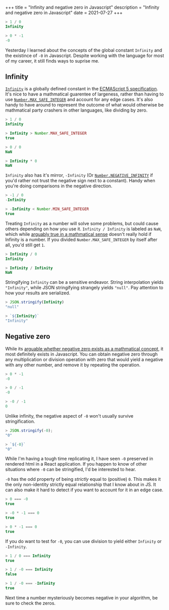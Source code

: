 +++
title = "Infinity and negative zero in Javascript"
description = "Infinity and negative zero in Javascript"
date = 2021-07-27
+++

```js
> 1 / 0
Infinity

> 0 * -1
-0
```

Yesterday I learned about the concepts of the global constant `Infinity` and the existince of `-0` in Javascript. Despite working with the language for most of my career, it still finds ways to suprise me.

## Infinity

[`Infinity`](https://developer.mozilla.org/en-US/docs/Web/JavaScript/Reference/Global_Objects/Infinity) is a globally defined constant in the [ECMAScript 5 specification](https://262.ecma-international.org/5.1/#sec-4.3.22). It's nice to have a mathmatical guarentee of largeness, rather than having to use [`Number.MAX_SAFE_INTEGER`](https://developer.mozilla.org/en-US/docs/Web/JavaScript/Reference/Global_Objects/Number/MAX_SAFE_INTEGER) and account for any edge cases. It's also handy to have around to represent the outcome of what would otherwise be mathmatical party crashers in other languages, like dividing by zero.

```js
> 1 / 0
Infinity

> Infinity > Number.MAX_SAFE_INTEGER
true

> 0 / 0
NaN

> Infinity * 0
NaN
```

`Infinity` also has it's mirror, `-Infinity` (Or [`Number.NEGATIVE_INFINITY`](https://developer.mozilla.org/en-US/docs/Web/JavaScript/Reference/Global_Objects/Number/NEGATIVE_INFINITY) if you'd rather not trust the negative sign next to a constant). Handy when you're doing comparisons in the negative direction.

```js
> -1 / 0
-Infinity

> -Infinity < Number.MIN_SAFE_INTEGER
true
```

Treating `Infinity` as a number will solve some problems, but could cause others depending on how you use it. `Infinity / Infinity` is labeled as `NaN`, which while [arguably true in a mathmatical sense](https://math.stackexchange.com/questions/181304/what-is-infinity-divided-by-infinity) doesn't really hold if Infinity is a number. If you divided `Number.MAX_SAFE_INTEGER` by itself after all, you'd still get `1`.

```js
> Infinity / 0
Infinity

> Infinity / Infinity
NaN
```

Stringifying `Infinity` can be a sensitive endeavor. String interpolation yields `"Infinity"`, while JSON stringifying strangely yields `"null"`. Pay attention to how your results are serialized.

```js
> JSON.stringify(Infinity)
"null"

> `${Infinity}`
"Infinity"
```

## Negative zero

While its [arguable whether negative zero exists as a mathmatical concept](https://math.stackexchange.com/questions/667577/does-negative-zero-exist), it most definitely exists in Javascript. You can obtain negative zero through any multiplication or division operation with zero that would yield a negative with any other number, and remove it by repeating the operation.

```js
> 0 * -1
-0

> 0 / -1
-0

> -0 / -1
0
```

Unlike infinity, the negative aspect of `-0` won't usually survive stringification.

```js
> JSON.stringify(-0);
"0"

> `${-0}`
"0"
```

While I'm having a tough time replicating it, I have seen `-0` preserved in rendered html in a React application. If you happen to know of other situations where `-0` can be stringified, I'd be interested to hear.

`-0` has the odd property of being _strictly_ equal to (positive) `0`. This makes it the only non-identity strictly equal relationship that I know about in JS. It can also make it hard to detect if you want to account for it in an edge case.

```js
> 0 === -0
true

> -0 * -1 === 0
true

> 0 * -1 === 0
true
```

If you do want to test for `-0`, you can use division to yield either `Infinity` or `-Infinity`.

```js
> 1 / 0 === Infinity
true

> 1 / -0 === Infinity
false

> 1 / -0 === -Infinity
true
```

Next time a number mysteriously becomes negative in your algorithm, be sure to check the zeros.

